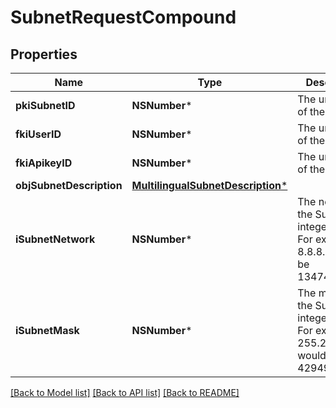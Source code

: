 # SubnetRequestCompound

## Properties
Name | Type | Description | Notes
------------ | ------------- | ------------- | -------------
**pkiSubnetID** | **NSNumber*** | The unique ID of the Subnet | [optional] 
**fkiUserID** | **NSNumber*** | The unique ID of the User | [optional] 
**fkiApikeyID** | **NSNumber*** | The unique ID of the Apikey | [optional] 
**objSubnetDescription** | [**MultilingualSubnetDescription***](MultilingualSubnetDescription.md) |  | 
**iSubnetNetwork** | **NSNumber*** | The network of the Subnet in integer form. For example 8.8.8.0 would be 134744064 | 
**iSubnetMask** | **NSNumber*** | The mask of the Subnet  in integer form. For example 255.255.255.0 would be 4294967040 | 

[[Back to Model list]](../README.md#documentation-for-models) [[Back to API list]](../README.md#documentation-for-api-endpoints) [[Back to README]](../README.md)


